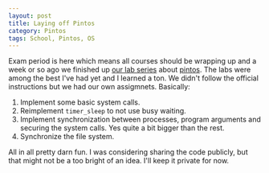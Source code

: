 ```yaml
---
layout: post
title: Laying off Pintos
category: Pintos
tags: School, Pintos, OS
---
```



Exam period is here which means all courses should be wrapping up and a week or so ago we finished up [our lab series][lab] about [pintos][]. The labs were among the best I've had yet and I learned a ton. We didn't follow the official instructions but we had our own assigmnets. Basically:

1. Implement some basic system calls.
2. Reimplement `timer_sleep` to not use busy waiting.
3. Implement synchronization between processes, program arguments and securing the system calls.
    Yes quite a bit bigger than the rest.
4. Synchronize the file system.

All in all pretty darn fun. I was considering sharing the code publicly, but that might not be a too bright of an idea. I'll keep it private for now.

[lab]: blog/2012/09/03/entering_pintos/
[pintos]: http://www.stanford.edu/class/cs140/projects/pintos/pintos_1.html


